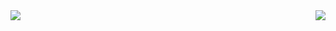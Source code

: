  <div>
  <img align="left" src="https://github-readme-stats.vercel.app/api?username=TAXSET&theme=Gradient&count_private=true&show_icons=true" />
  <img align="right" src="https://github-readme-stats.vercel.app/api/top-langs/?username=TAXSET" />
 </div>
